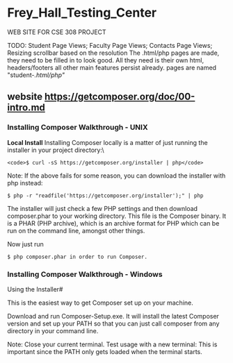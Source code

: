 # Frey_Hall_Testing_Center

WEB SITE FOR CSE 308 PROJECT

TODO:
Student Page Views;
Faculty Page Views;
Contacts Page Views;
Resizing scrollbar based on the resolution
The .html/php pages are made, they need to be filled in to look good.
All they need is their own html, headers/footers all other main features persist already.
pages are named "student-*.html/php"*


## website https://getcomposer.org/doc/00-intro.md ##
### Installing Composer Walkthrough  - UNIX         ###

**Local Install**
Installing Composer locally is a matter of just running the installer in your project directory:\\

```shell
<code>$ curl -sS https://getcomposer.org/installer | php</code>
```


Note: If the above fails for some reason, you can download the installer with php instead:


```shell
$ php -r "readfile('https://getcomposer.org/installer');" | php
```

The installer will just check a few PHP settings and then download composer.phar to your working 
directory. This file is the Composer binary. It is a PHAR (PHP archive), which is an archive 
format for PHP which can be run on the command line, amongst other things.

Now just run


```shell
$ php composer.phar in order to run Composer.
```

### Installing Composer Walkthrough  - Windows       ###

Using the Installer#

This is the easiest way to get Composer set up on your machine.

Download and run Composer-Setup.exe. It will install the latest Composer version and set up your
PATH so that you can just call composer from any directory in your command line.

Note: Close your current terminal. Test usage with a new terminal: This is important since the
PATH only gets loaded when the terminal starts.
